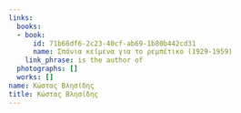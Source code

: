 ```yaml
---
links:
  books:
  - book:
      id: 71b66df6-2c23-40cf-ab69-1b80b442cd31
      name: Σπάνια κείμενα για το ρεμπέτικο (1929-1959)
    link_phrase: is the author of
  photographs: []
  works: []
name: Κώστας Βλησίδης
title: Κώστας Βλησίδης
---
```


